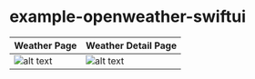 # example-openweather-swiftui

| Weather Page  | Weather Detail Page |
| ------------- | ------------- |
| ![alt text](https://i.ibb.co/wRp2Ygv/Simulator-Screen-Shot-i-Phone-14-Pro-2023-03-24-at-23-06-40.png) | ![alt text](https://i.ibb.co/V2Jtmz8/Simulator-Screen-Shot-i-Phone-14-Pro-2023-03-24-at-23-06-48.png)  |
